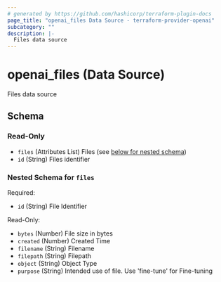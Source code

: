 ```yaml
---
# generated by https://github.com/hashicorp/terraform-plugin-docs
page_title: "openai_files Data Source - terraform-provider-openai"
subcategory: ""
description: |-
  Files data source
---
```


# openai_files (Data Source)

Files data source



<!-- schema generated by tfplugindocs -->
## Schema

### Read-Only

- `files` (Attributes List) Files (see [below for nested schema](#nestedatt--files))
- `id` (String) Files identifier

<a id="nestedatt--files"></a>
### Nested Schema for `files`

Required:

- `id` (String) File Identifier

Read-Only:

- `bytes` (Number) File size in bytes
- `created` (Number) Created Time
- `filename` (String) Filename
- `filepath` (String) Filepath
- `object` (String) Object Type
- `purpose` (String) Intended use of file. Use 'fine-tune' for Fine-tuning
